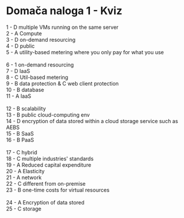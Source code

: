 # Domača naloga 1 - Kviz
1 - D multiple VMs running on the same server <br />
2 - A Compute <br />
3 - D on-demand resourcing <br />
4 - D public <br />
5 - A utility-based metering where you only pay for what you use <br />
 <br />
6 - 1 on-demand resourcing <br />
7 - D IaaS <br />
8 - C Util-based metering <br />
9 - B data protection & C web client protection <br />
10 - B database <br />
11 - A IaaS <br />
 <br />
12 - B scalability <br />
13 - B public cloud-computing env <br />
14 - D encryption of data stored within a cloud storage service such as AEBS <br />
15 - B SaaS <br />
16 - B PaaS <br />
 <br />
17 - C hybrid <br />
18 - C multiple industries' standards <br />
19 - A Reduced capital expenditure <br />
20 - A Elasticity <br />
21 - A network <br />
22 - C different from on-premise <br />
23 - B one-time costs for virtual resources <br />
 <br />
24 - A Encryption of data stored <br />
25 - C storage <br />